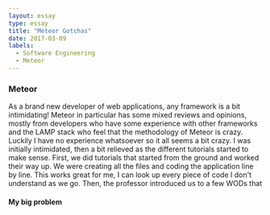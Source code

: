 ```yaml
---
layout: essay
type: essay
title: "Meteor Gotchas"
date: 2017-03-09
labels:
  - Software Engineering
  - Meteor
---
```

### Meteor

As a brand new developer of web applications, any framework is a bit intimidating! Meteor in particular has some mixed reviews and opinions, mostly from developers who have some experience with other frameworks and the LAMP stack who feel that the methodology of Meteor is crazy. Luckily I have no experience whatsoever so it all seems a bit crazy. I was initially intimidated, then a bit relieved as the different tutorials started to make sense. First, we did tutorials that started from the ground and worked their way up. We were creating all the files and coding the application line by line. This works great for me, I can look up every piece of code I don't understand as we go. Then, the professor introduced us to a few WODs that 

#### My big problem


#### 
